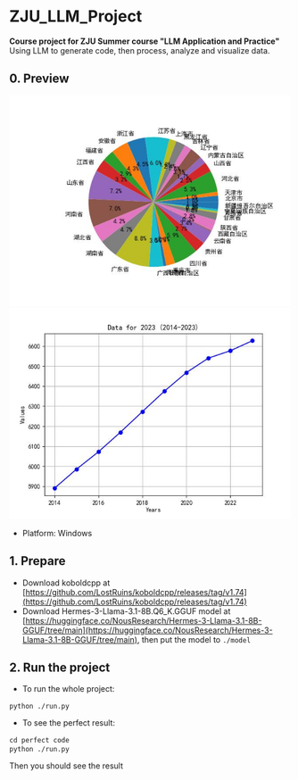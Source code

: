 # ZJU_LLM_Project
**Course project for ZJU Summer course "LLM Application and Practice"** \
Using LLM to generate code, then process, analyze and visualize data. 
## 0. Preview
![](./asset/pie_chart.jpg)
![](./asset/line_chart.jpg)

- Platform: Windows

## 1. Prepare
- Download koboldcpp at [https://github.com/LostRuins/koboldcpp/releases/tag/v1.74](https://github.com/LostRuins/koboldcpp/releases/tag/v1.74)
- Download Hermes-3-Llama-3.1-8B.Q6_K.GGUF model at [https://huggingface.co/NousResearch/Hermes-3-Llama-3.1-8B-GGUF/tree/main](https://huggingface.co/NousResearch/Hermes-3-Llama-3.1-8B-GGUF/tree/main), then put the model to ``./model``

## 2. Run the project
- To run the whole project:
```shell
python ./run.py
```
- To see the perfect result:
```shell
cd perfect code
python ./run.py
```
Then you should see the result
